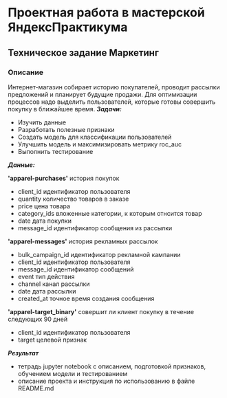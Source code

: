 # Проектная работа в мастерской ЯндексПрактикума
## Техническое задание Маркетинг
### Описание
Интернет-магазин собирает историю покупателей, проводит рассылки предложений и
планирует будущие продажи. Для оптимизации процессов надо выделить пользователей,
которые готовы совершить покупку в ближайшее время.
***Задачи:***
 - Изучить данные
 - Разработать полезные признаки
 - Создать модель для классификации пользователей
 - Улучшить модель и максимизировать метрику roc_auc
 - Выполнить тестирование

***Данные:***

**'apparel-purchases'**
история покупок
 - client_id идентификатор пользователя
 - quantity количество товаров в заказе
 - price цена товара
 - category_ids вложенные категории, к которым отнсится товар
 - date дата покупки
 - message_id идентификатор сообщения из рассылки

**'apparel-messages'**
история рекламных рассылок
 - bulk_campaign_id идентификатор рекламной кампании
 - client_id идентификатор пользователя
 - message_id идентификатор сообщений
 - event тип действия
 - channel канал рассылки
 - date дата рассылки
 - created_at точное время создания сообщения

**'apparel-target_binary'**
совершит ли клиент покупку в течение следующих 90 дней
 - client_id идентификатор пользователя
 - target целевой признак

***Результат***
 - тетрадь jupyter notebook с описанием, подготовкой признаков, обучением модели и
тестированием
 - описание проекта и инструкция по использованию в файле README.md
